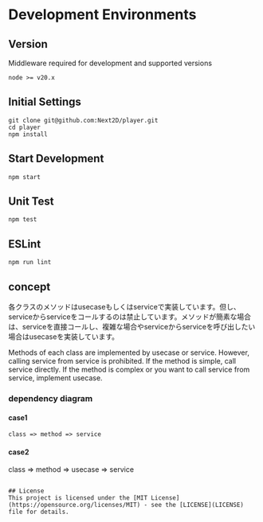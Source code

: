 # Development Environments

## Version 
Middleware required for development and supported versions
```
node >= v20.x
```

## Initial Settings
```
git clone git@github.com:Next2D/player.git
cd player
npm install
```

## Start Development
```
npm start
```

## Unit Test
```
npm test
```

## ESLint
```
npm run lint
```

## concept
各クラスのメソッドはusecaseもしくはserviceで実装しています。但し、serviceからserviceをコールするのは禁止しています。メソッドが簡素な場合は、serviceを直接コールし、複雑な場合やserviceからserviceを呼び出したい場合はusecaseを実装しています。

Methods of each class are implemented by usecase or service. However, calling service from service is prohibited. If the method is simple, call service directly. If the method is complex or you want to call service from service, implement usecase.

### dependency diagram

#### case1
```
class => method => service
```

#### case2
class => method => usecase => service
```

## License
This project is licensed under the [MIT License](https://opensource.org/licenses/MIT) - see the [LICENSE](LICENSE) file for details.